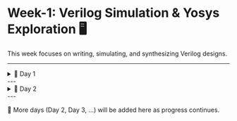 # Week-1: Verilog Simulation & Yosys Exploration 🖥️

This week focuses on writing, simulating, and synthesizing Verilog designs.  

---

<details>
<summary>📅 Day 1</summary>

- Simulated a **Verilog file** using **Icarus Verilog (iverilog)**.  
- Analyzed the simulation outputs as waveforms in **GTKWave**.  
- Learned to edit and view code efficiently in **Vim text editor**.  

<p align="center">
  <img width="809" height="425" alt="day1" src="https://github.com/user-attachments/assets/db3816f1-2f04-45c6-88c7-03dd31227d02" />
</p>

<p align="center">
  <img width="1201" height="764" alt="gtkwaveandVim" src="https://github.com/user-attachments/assets/6ec811d0-256a-41c4-b9f6-a5b8475e80f4" />
</p>

---

### 🔧 Yosys Work

- Successfully created a **netlist** using Yosys.  
- Exported the netlist as a **PDF** instead of the default `.dot` format for easier viewing.  

<p align="center">
  <img width="1228" height="482" alt="yosys-pdf" src="https://github.com/user-attachments/assets/9ceb9645-0774-4c49-834a-ce3ba09adaec" />
</p>

<p align="center">
  <img width="1220" height="146" alt="yosys-terminal" src="https://github.com/user-attachments/assets/d444a6a7-7411-43b6-a452-20f2da1085e6" />
</p>
</details>
---
<details>
<summary>📅 Day 2</summary>

- Learned about the **Liberty (.lib) file properties**:  
  - `025C` → Operating temperature  
  - `1V80` → Supply voltage  

<p align="center">
  <img width="433" height="88" alt="day2-liberty" src="https://github.com/user-attachments/assets/f9c56a38-134a-46c7-a294-ac9f2a78c072" />
</p>
-We can see the the name of this cell represents that the cell has 5 inputs and first two inputs are "ANDed" and ORed with other 3 inputs.
<p align="center">
  <img width="658" height="220" alt="Screenshot from 2025-09-27 18-31-54" src="https://github.com/user-attachments/assets/6adcec8f-9228-4f7a-8b27-493b5f80920b" />
</p>
**Hierarchical vs Flat Synthesis**

<p align="center">
<img width="1076" height="365" alt="image" src="https://github.com/user-attachments/assets/7ff714ab-8426-48af-b293-2c67b73fd9bf" />

</p>

</details>
---

📂 More days (Day 2, Day 3, …) will be added here as progress continues.
